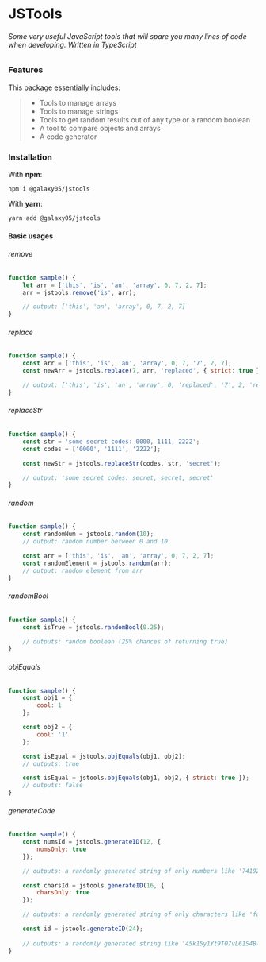 # JSTools
###### Some very useful JavaScript tools that will spare you many lines of code when developing. Written in TypeScript

### Features
This package essentially includes:
> - Tools to manage arrays
> - Tools to manage strings
> - Tools to get random results out of any type or a random boolean
> - A tool to compare objects and arrays
> - A code generator

### Installation
With **npm**:

`npm i @galaxy05/jstools`

With **yarn**:

`yarn add @galaxy05/jstools`

#### Basic usages
###### remove
```js
function sample() {
    let arr = ['this', 'is', 'an', 'array', 0, 7, 2, 7];
    arr = jstools.remove('is', arr);

    // output: ['this', 'an', 'array', 0, 7, 2, 7]
}
```
###### replace
```js
function sample() {
    const arr = ['this', 'is', 'an', 'array', 0, 7, '7', 2, 7];
    const newArr = jstools.replace(7, arr, 'replaced', { strict: true });

    // output: ['this', 'is', 'an', 'array', 0, 'replaced', '7', 2, 'replaced']
}
```
###### replaceStr
```js
function sample() {
    const str = 'some secret codes: 0000, 1111, 2222';
    const codes = ['0000', '1111', '2222'];

    const newStr = jstools.replaceStr(codes, str, 'secret');

    // output: 'some secret codes: secret, secret, secret'
}
```
###### random
```js
function sample() {
    const randomNum = jstools.random(10);
    // output: random number between 0 and 10

    const arr = ['this', 'is', 'an', 'array', 0, 7, 2, 7];
    const randomElement = jstools.random(arr);
    // output: random element from arr
}
```
###### randomBool
```js
function sample() {
    const isTrue = jstools.randomBool(0.25);

    // outputs: random boolean (25% chances of returning true)
}
```
###### objEquals
```js
function sample() {
    const obj1 = {
        cool: 1
    };

    const obj2 = {
        cool: '1'
    };

    const isEqual = jstools.objEquals(obj1, obj2);
    // outputs: true

    const isEqual = jstools.objEquals(obj1, obj2, { strict: true });
    // outputs: false
}
```
###### generateCode
```js
function sample() {
    const numsId = jstools.generateID(12, {
        numsOnly: true
    });

    // outputs: a randomly generated string of only numbers like '741920148344'

    const charsId = jstools.generateID(16, {
        charsOnly: true
    });

    // outputs: a randomly generated string of only characters like 'fqcKdcMatKNHOFEL'

    const id = jstools.generateID(24);
    
    // outputs: a randomly generated string like '45k15y1Yt9TO7vL61S4BlF0s'
}
```